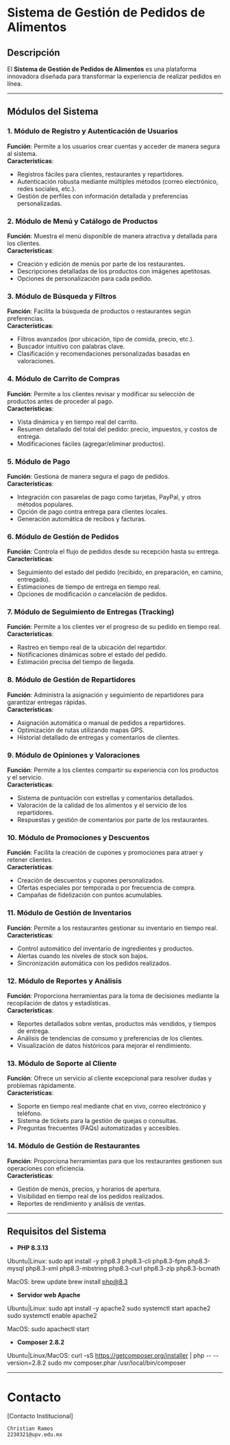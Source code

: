 # Sistema de Gestión de Pedidos de Alimentos

## Descripción

El **Sistema de Gestión de Pedidos de Alimentos** es una plataforma innovadora diseñada para transformar la experiencia de realizar pedidos en línea.

---

## Módulos del Sistema

### 1. **Módulo de Registro y Autenticación de Usuarios**
**Función**: Permite a los usuarios crear cuentas y acceder de manera segura al sistema.  
**Características**:
- Registros fáciles para clientes, restaurantes y repartidores.
- Autenticación robusta mediante múltiples métodos (correo electrónico, redes sociales, etc.).
- Gestión de perfiles con información detallada y preferencias personalizadas.

### 2. **Módulo de Menú y Catálogo de Productos**
**Función**: Muestra el menú disponible de manera atractiva y detallada para los clientes.  
**Características**:
- Creación y edición de menús por parte de los restaurantes.
- Descripciones detalladas de los productos con imágenes apetitosas.
- Opciones de personalización para cada pedido.

### 3. **Módulo de Búsqueda y Filtros**
**Función**: Facilita la búsqueda de productos o restaurantes según preferencias.  
**Características**:
- Filtros avanzados (por ubicación, tipo de comida, precio, etc.).
- Buscador intuitivo con palabras clave.
- Clasificación y recomendaciones personalizadas basadas en valoraciones.

### 4. **Módulo de Carrito de Compras**
**Función**: Permite a los clientes revisar y modificar su selección de productos antes de proceder al pago.  
**Características**:
- Vista dinámica y en tiempo real del carrito.
- Resumen detallado del total del pedido: precio, impuestos, y costos de entrega.
- Modificaciones fáciles (agregar/eliminar productos).

### 5. **Módulo de Pago**
**Función**: Gestiona de manera segura el pago de pedidos.  
**Características**:
- Integración con pasarelas de pago como tarjetas, PayPal, y otros métodos populares.
- Opción de pago contra entrega para clientes locales.
- Generación automática de recibos y facturas.

### 6. **Módulo de Gestión de Pedidos**
**Función**: Controla el flujo de pedidos desde su recepción hasta su entrega.  
**Características**:
- Seguimiento del estado del pedido (recibido, en preparación, en camino, entregado).
- Estimaciones de tiempo de entrega en tiempo real.
- Opciones de modificación o cancelación de pedidos.

### 7. **Módulo de Seguimiento de Entregas (Tracking)**
**Función**: Permite a los clientes ver el progreso de su pedido en tiempo real.  
**Características**:
- Rastreo en tiempo real de la ubicación del repartidor.
- Notificaciones dinámicas sobre el estado del pedido.
- Estimación precisa del tiempo de llegada.

### 8. **Módulo de Gestión de Repartidores**
**Función**: Administra la asignación y seguimiento de repartidores para garantizar entregas rápidas.  
**Características**:
- Asignación automática o manual de pedidos a repartidores.
- Optimización de rutas utilizando mapas GPS.
- Historial detallado de entregas y comentarios de clientes.

### 9. **Módulo de Opiniones y Valoraciones**
**Función**: Permite a los clientes compartir su experiencia con los productos y el servicio.  
**Características**:
- Sistema de puntuación con estrellas y comentarios detallados.
- Valoración de la calidad de los alimentos y el servicio de los repartidores.
- Respuestas y gestión de comentarios por parte de los restaurantes.

### 10. **Módulo de Promociones y Descuentos**
**Función**: Facilita la creación de cupones y promociones para atraer y retener clientes.  
**Características**:
- Creación de descuentos y cupones personalizados.
- Ofertas especiales por temporada o por frecuencia de compra.
- Campañas de fidelización con puntos acumulables.

### 11. **Módulo de Gestión de Inventarios**
**Función**: Permite a los restaurantes gestionar su inventario en tiempo real.  
**Características**:
- Control automático del inventario de ingredientes y productos.
- Alertas cuando los niveles de stock son bajos.
- Sincronización automática con los pedidos realizados.

### 12. **Módulo de Reportes y Análisis**
**Función**: Proporciona herramientas para la toma de decisiones mediante la recopilación de datos y estadísticas.  
**Características**:
- Reportes detallados sobre ventas, productos más vendidos, y tiempos de entrega.
- Análisis de tendencias de consumo y preferencias de los clientes.
- Visualización de datos históricos para mejorar el rendimiento.

### 13. **Módulo de Soporte al Cliente**
**Función**: Ofrece un servicio al cliente excepcional para resolver dudas y problemas rápidamente.  
**Características**:
- Soporte en tiempo real mediante chat en vivo, correo electrónico y teléfono.
- Sistema de tickets para la gestión de quejas o consultas.
- Preguntas frecuentes (FAQs) automatizadas y accesibles.

### 14. **Módulo de Gestión de Restaurantes**
**Función**: Proporciona herramientas para que los restaurantes gestionen sus operaciones con eficiencia.  
**Características**:
- Gestión de menús, precios, y horarios de apertura.
- Visibilidad en tiempo real de los pedidos realizados.
- Reportes de rendimiento y análisis de ventas.

---

## Requisitos del Sistema

- **PHP 8.3.13**

Ubuntu|Linux:
sudo apt install -y php8.3 php8.3-cli php8.3-fpm php8.3-mysql php8.3-xml php8.3-mbstring php8.3-curl php8.3-zip php8.3-bcmath

MacOS:
brew update
brew install php@8.3

- **Servidor web Apache**

Ubuntu|Linux:
sudo apt install -y apache2
sudo systemctl start apache2
sudo systemctl enable apache2

MacOS:
sudo apachectl start

- **Composer 2.8.2**

Ubuntu|Linux/MacOS:
curl -sS https://getcomposer.org/installer | php -- --version=2.8.2
sudo mv composer.phar /usr/local/bin/composer


---

# Contacto
 
 [Contacto Institucional]

    Christian Ramos
    2230321@upv.edu.mx